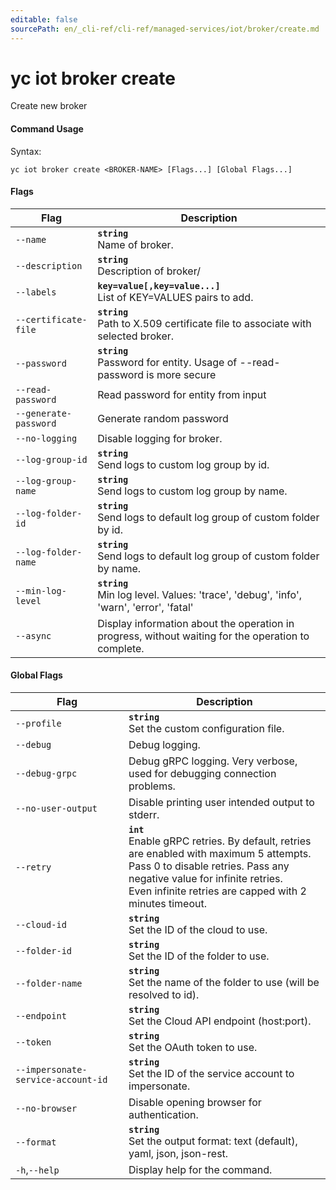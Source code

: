 ```yaml
---
editable: false
sourcePath: en/_cli-ref/cli-ref/managed-services/iot/broker/create.md
---
```


# yc iot broker create

Create new broker

#### Command Usage

Syntax: 

`yc iot broker create <BROKER-NAME> [Flags...] [Global Flags...]`

#### Flags

| Flag | Description |
|----|----|
|`--name`|<b>`string`</b><br/>Name of broker.|
|`--description`|<b>`string`</b><br/>Description of broker/|
|`--labels`|<b>`key=value[,key=value...]`</b><br/>List of KEY=VALUES pairs to add.|
|`--certificate-file`|<b>`string`</b><br/>Path to X.509 certificate file to associate with selected broker.|
|`--password`|<b>`string`</b><br/>Password for entity. Usage of --read-password is more secure|
|`--read-password`|Read password for entity from input|
|`--generate-password`|Generate random password|
|`--no-logging`|Disable logging for broker.|
|`--log-group-id`|<b>`string`</b><br/>Send logs to custom log group by id.|
|`--log-group-name`|<b>`string`</b><br/>Send logs to custom log group by name.|
|`--log-folder-id`|<b>`string`</b><br/>Send logs to default log group of custom folder by id.|
|`--log-folder-name`|<b>`string`</b><br/>Send logs to default log group of custom folder by name.|
|`--min-log-level`|<b>`string`</b><br/>Min log level. Values: 'trace', 'debug', 'info', 'warn', 'error', 'fatal'|
|`--async`|Display information about the operation in progress, without waiting for the operation to complete.|

#### Global Flags

| Flag | Description |
|----|----|
|`--profile`|<b>`string`</b><br/>Set the custom configuration file.|
|`--debug`|Debug logging.|
|`--debug-grpc`|Debug gRPC logging. Very verbose, used for debugging connection problems.|
|`--no-user-output`|Disable printing user intended output to stderr.|
|`--retry`|<b>`int`</b><br/>Enable gRPC retries. By default, retries are enabled with maximum 5 attempts.<br/>Pass 0 to disable retries. Pass any negative value for infinite retries.<br/>Even infinite retries are capped with 2 minutes timeout.|
|`--cloud-id`|<b>`string`</b><br/>Set the ID of the cloud to use.|
|`--folder-id`|<b>`string`</b><br/>Set the ID of the folder to use.|
|`--folder-name`|<b>`string`</b><br/>Set the name of the folder to use (will be resolved to id).|
|`--endpoint`|<b>`string`</b><br/>Set the Cloud API endpoint (host:port).|
|`--token`|<b>`string`</b><br/>Set the OAuth token to use.|
|`--impersonate-service-account-id`|<b>`string`</b><br/>Set the ID of the service account to impersonate.|
|`--no-browser`|Disable opening browser for authentication.|
|`--format`|<b>`string`</b><br/>Set the output format: text (default), yaml, json, json-rest.|
|`-h`,`--help`|Display help for the command.|
